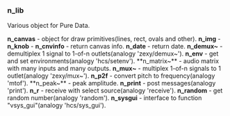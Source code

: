 ### n_lib

Various object for Pure Data.

**n_canvas** - object for draw primitives(lines, rect, ovals and other).
**n_img** - 
**n_knob** - 
**n_cnvinfo** - return canvas info.
**n_date** - return date.
**n_demux~** - demultiplex 1 signal to 1-of-n outlets(analogy 'zexy/demux~').
**n_env** - get and set environments(analogy 'hcs/setenv').
**n_matrix~** - audio matrix with many inputs and many outputs.
**n_mux~** - multiplex 1-of-n signals to 1 outlet(analogy 'zexy/mux~').
**n_p2f** - convert pitch to frequency(analogy 'mtof').
**n_peak~** - peak amplitude.
**n_print** - post messages(analogy 'print').
**n_r** - receive with select source(analogy 'receive').
**n_random** - get random number(analogy 'random').
**n_sysgui** - interface to function "vsys_gui"(analogy 'hcs/sys_gui').

